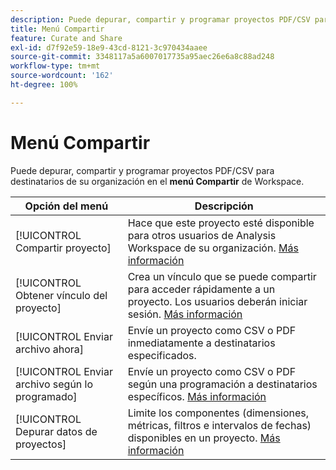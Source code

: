 ```yaml
---
description: Puede depurar, compartir y programar proyectos PDF/CSV para destinatarios de su organización.
title: Menú Compartir
feature: Curate and Share
exl-id: d7f92e59-18e9-43cd-8121-3c970434aaee
source-git-commit: 3348117a5a6007017735a95aec26e6a8c88ad248
workflow-type: tm+mt
source-wordcount: '162'
ht-degree: 100%

---
```


# Menú Compartir

Puede depurar, compartir y programar proyectos PDF/CSV para destinatarios de su organización en el **menú Compartir** de Workspace.

| Opción del menú | Descripción |
| --- | --- |
| [!UICONTROL Compartir proyecto] | Hace que este proyecto esté disponible para otros usuarios de Analysis Workspace de su organización. [Más información](https://experienceleague.adobe.com/docs/analytics/analyze/analysis-workspace/curate-share/share-projects.html?lang=es) |
| [!UICONTROL Obtener vínculo del proyecto] | Crea un vínculo que se puede compartir para acceder rápidamente a un proyecto. Los usuarios deberán iniciar sesión. [Más información](https://experienceleague.adobe.com/docs/analytics/analyze/analysis-workspace/curate-share/shareable-links.html?lang=es) |
| [!UICONTROL Enviar archivo ahora] | Envíe un proyecto como CSV o PDF inmediatamente a destinatarios especificados. |
| [!UICONTROL Enviar archivo según lo programado] | Envíe un proyecto como CSV o PDF según una programación a destinatarios específicos. [Más información](https://experienceleague.adobe.com/docs/analytics/analyze/analysis-workspace/curate-share/t-schedule-report.html?lang=es) |
| [!UICONTROL Depurar datos de proyectos] | Limite los componentes (dimensiones, métricas, filtros e intervalos de fechas) disponibles en un proyecto. [Más información](https://experienceleague.adobe.com/docs/analytics/analyze/analysis-workspace/curate-share/curate.html?lang=es) |
